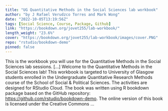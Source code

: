```yaml
---
title: "UG Quantitative Methods in the Social Sciences lab workbook"
author: "by J Rafael Verudzco Torres and Mark Wong"
date: "2022-10-05T13:19:56Z"
tags: [Social Science, Course, Package, Github]
link: "https://bookdown.org/jovet255/lab-workbook/"
length_weight: "23.6%"
cover: "https://bookdown.org/jovet255/lab-workbook/images/cover.PNG"
repo: "rstudio/bookdown-demo"
pinned: false
---
```


This is the workbook you will use for the Quantitative Methods in the Social Sciences lab sessions. [...] Welcome to the Quantitative Methods in the Social Sciences lab! This workbook is targeted to University of Glasgow students enrolled in the Undergraduate Quantitative Research Methods course of the School of Social & Political Sciences. The activities are designed for RStudio Cloud. The book was written using R bookdown package based on the GitHub repository: https://github.com/rstudio/bookdown-demo. The online version of this book is licensed under the Creative Commons ...
